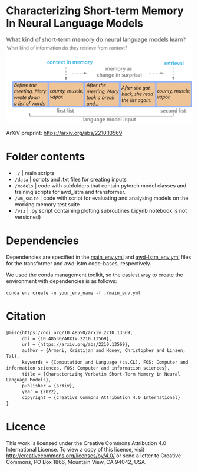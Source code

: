 # Characterizing Short-term Memory In Neural Language Models

![thumbnail](thumbnail_2x.png)

ArXiV preprint:  https://arxiv.org/abs/2210.13569

# Folder contents

- `./`         |  main scripts
- `/data`      |  scripts and .txt files for creating inputs
- `/models` |  code with subfolders that contain pytorch model classes and training scripts for awd_lstm and transformer.
- `/wm_suite` | code with script for evaluating and analysing models on the working memory test suite
- `/viz` |  .py script containing plotting subroutines (.ipynb notebook is not versioned)

# Dependencies

Dependencies are specified in the [main_env.yml](https://github.com/KristijanArmeni/neural-lm-mem/blob/main/awd-lstm_env.yml) and [awd-lstm_env.yml](https://github.com/KristijanArmeni/neural-lm-mem/blob/main/awd-lstm_env.yml) files for the transformer and awd-lstm code-bases, respectively.

We used the conda management toolkit, so the easiest way to create the environment with dependencies is as follows:

`conda env create -n your_env_name -f ./main_env.yml`

# Citation

```
@misc{https://doi.org/10.48550/arxiv.2210.13569,
      doi = {10.48550/ARXIV.2210.13569},
      url = {https://arxiv.org/abs/2210.13569},
      author = {Armeni, Kristijan and Honey, Christopher and Linzen, Tal},
      keywords = {Computation and Language (cs.CL), FOS: Computer and information sciences, FOS: Computer and information sciences},  
      title = {Characterizing Verbatim Short-Term Memory in Neural Language Models},
      publisher = {arXiv},
      year = {2022},
      copyright = {Creative Commons Attribution 4.0 International}
}

```

# Licence

This work is licensed under the Creative Commons Attribution 4.0 International License. To view a copy of this license, visit http://creativecommons.org/licenses/by/4.0/ or send a letter to Creative Commons, PO Box 1866, Mountain View, CA 94042, USA.